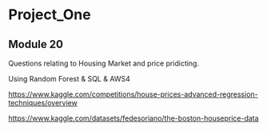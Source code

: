 # Project_One

## Module 20

Questions relating to Housing Market and price pridicting.

Using Random Forest & SQL & AWS4

https://www.kaggle.com/competitions/house-prices-advanced-regression-techniques/overview

https://www.kaggle.com/datasets/fedesoriano/the-boston-houseprice-data

